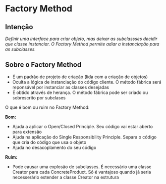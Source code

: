 # Factory Method

## Intenção
*Definir uma interface para criar objeto, mas deixar as subclassses decidir que classe instanciar. O Factory Method
permite adiar a instanciação para as subclasses.*

## Sobre o Factory Method

- É um padrão de projeto de criação (lida com a criação de objetos)
- Oculta a lógica de instanciação do código cliente. O método fábrica será reponsável por instanciar as classes
  desejadas
- É obtido através de herança. O método fábrica pode ser criado ou sobrescrito por subclases

O que é bom ou ruim no Factory Method:

**Bom:**
- Ajuda a aplicar o Open/Closed Principle. Seu código vai estar aberto para extensão
- Ajuda na aplicação do Single Responsibility Principle. Separa o código que cria do código que usa o objeto
- Ajuda no desacoplamento do seu código

**Ruim:**
- Pode causar uma explosão de subclasses. É necessário uma classe Creator para cada ConcreteProduct. Só é
  vantajoso quando já seria necesserário estender a classe Creator na estrutura
